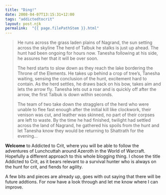 ```yaml
---
title: "Ding!"
date: 2008-04-07T13:15:31+12:00
tags: "addictedtocrit"
layout: post.njk
permalink:  "{{ page.filePathStem }}.html"
---
```


>He runs across the grass laden plains of Nagrand, the sun setting across the skyline The herd of Talbuk he stalks is just up ahead. The hunt had been ongoing for hours now. Tanesha following at his side, he assures her that it will be over soon.
>
>The herd starts to slow down as they reach the lake bordering the Throne of the Elements. He takes up behind a crop of tree’s, Tanesha waiting, sensing the conclusion of the hunt, excitement hard to contain. As the herd settles, he draws back on his bow, takes aim and lets the arrow fly. Tanesha lets out a roar and is quickly off after the arrow, the first Talbuk is down within seconds.
>
>The team of two take down the stragglers of the herd who were unable to flee fast enough after the initial kill like clockwork, their venison was cut, and leather was skinned, no part of their corpses are left to waste. By the time he had finished, twilight had settled across the land of Nagrand, he gathered his spoils from the hunt and let Tanesha know they would be returning to Shattrath for the evening…

**Welcome** to Addicted to Crit, where you will be able to follow the adventures of Lunchcuttah around Azeroth in the World of Warcraft. Hopefully a different approach to this whole blogging thing. I chose the title Addicted to Crit, as it bears relevant to a survival hunter who is always on the hunt for crit, and fiends for agility.

A few bits and pieces are already up, goes with out saying that there will be future addtions. For now have a look through and let me know where I can improve.
